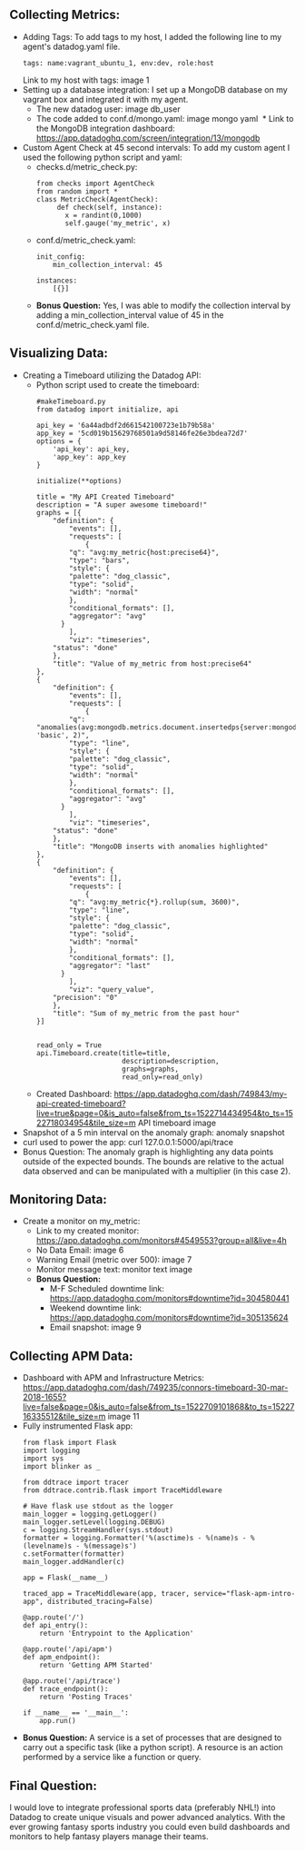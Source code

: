 ## Collecting Metrics:
* Adding Tags: To add tags to my host, I added the following line to my agent's datadog.yaml file.
  ```
  tags: name:vagrant_ubuntu_1, env:dev, role:host
  ```
  Link to my host with tags: 
  image 1
* Setting up a database integration:  I set up a MongoDB database on my vagrant box and integrated it with my agent.
  * The new datadog user: image db_user
  * The code added to conf.d/mongo.yaml: image mongo yaml
  * Link to the MongoDB integration dashboard: https://app.datadoghq.com/screen/integration/13/mongodb
* Custom Agent Check at 45 second intervals:  To add my custom agent I used the following python script and yaml:
  * checks.d/metric_check.py:
    ```
    from checks import AgentCheck
    from random import *
    class MetricCheck(AgentCheck):
         def check(self, instance):
           x = randint(0,1000)
           self.gauge('my_metric', x)
    ```
  * conf.d/metric_check.yaml:
    ```
    init_config:
        min_collection_interval: 45

    instances:
        [{}]
    ```
  * **Bonus Question:**  Yes, I was able to modify the collection interval by adding a min_collection_interval value of 45 in the conf.d/metric_check.yaml file.

## Visualizing Data:
* Creating a Timeboard utilizing the Datadog API:
  * Python script used to create the timeboard:
    ```
    #makeTimeboard.py
    from datadog import initialize, api

    api_key = '6a44adbdf2d661542100723e1b79b58a'
    app_key = '5cd019b15629768501a9d58146fe26e3bdea72d7'
    options = {
        'api_key': api_key,
        'app_key': app_key
    }

    initialize(**options)

    title = "My API Created Timeboard"
    description = "A super awesome timeboard!"
    graphs = [{
        "definition": {
            "events": [],
            "requests": [
                {
            "q": "avg:my_metric{host:precise64}",
            "type": "bars",
            "style": {
            "palette": "dog_classic",
            "type": "solid",
            "width": "normal"
            },
            "conditional_formats": [],
            "aggregator": "avg"
          }
            ],
            "viz": "timeseries",
        "status": "done"
        },
        "title": "Value of my_metric from host:precise64"
    },
    {
        "definition": {
            "events": [],
            "requests": [
                {
            "q": "anomalies(avg:mongodb.metrics.document.insertedps{server:mongodb://datadog:_localhost:27017}, 'basic', 2)",
            "type": "line",
            "style": {
            "palette": "dog_classic",
            "type": "solid",
            "width": "normal"
            },
            "conditional_formats": [],
            "aggregator": "avg"
          }
            ],
            "viz": "timeseries",
        "status": "done"
        },
        "title": "MongoDB inserts with anomalies highlighted"
    },
    {
        "definition": {
            "events": [],
            "requests": [
                {
            "q": "avg:my_metric{*}.rollup(sum, 3600)",
            "type": "line",
            "style": {
            "palette": "dog_classic",
            "type": "solid",
            "width": "normal"
            },
            "conditional_formats": [],
            "aggregator": "last"
          }
            ],
            "viz": "query_value",
        "precision": "0"
        },
        "title": "Sum of my_metric from the past hour"
    }]


    read_only = True
    api.Timeboard.create(title=title,
                         description=description,
                         graphs=graphs,
                         read_only=read_only)
    ```
  * Created Dashboard: https://app.datadoghq.com/dash/749843/my-api-created-timeboard?live=true&page=0&is_auto=false&from_ts=1522714434954&to_ts=1522718034954&tile_size=m
    API timeboard image
* Snapshot of a 5 min interval on the anomaly graph:
  anomaly snapshot
* curl used to power the app: curl 127.0.0.1:5000/api/trace
* Bonus Question: The anomaly graph is highlighting any data points outside of the expected bounds.  The bounds are relative to the actual data observed and can be manipulated with a multiplier (in this case 2).

## Monitoring Data:
* Create a monitor on my_metric:
  * Link to my created monitor: https://app.datadoghq.com/monitors#4549553?group=all&live=4h
  * No Data Email:
    image 6
  * Warning Email (metric over 500):
    image 7
  * Monitor message text:
    monitor text image
  * **Bonus Question:**
    * M-F Scheduled downtime link: https://app.datadoghq.com/monitors#downtime?id=304580441
    * Weekend downtime link: https://app.datadoghq.com/monitors#downtime?id=305135624
    * Email snapshot: image 9

## Collecting APM Data:
* Dashboard with APM and Infrastructure Metrics: https://app.datadoghq.com/dash/749235/connors-timeboard-30-mar-2018-1655?live=false&page=0&is_auto=false&from_ts=1522709101868&to_ts=1522716335512&tile_size=m
  image 11
* Fully instrumented Flask app:
  ```
  from flask import Flask
  import logging
  import sys
  import blinker as _

  from ddtrace import tracer
  from ddtrace.contrib.flask import TraceMiddleware

  # Have flask use stdout as the logger
  main_logger = logging.getLogger()
  main_logger.setLevel(logging.DEBUG)
  c = logging.StreamHandler(sys.stdout)
  formatter = logging.Formatter('%(asctime)s - %(name)s - %(levelname)s - %(message)s')
  c.setFormatter(formatter)
  main_logger.addHandler(c)

  app = Flask(__name__)

  traced_app = TraceMiddleware(app, tracer, service="flask-apm-intro-app", distributed_tracing=False)

  @app.route('/')
  def api_entry():
      return 'Entrypoint to the Application'

  @app.route('/api/apm')
  def apm_endpoint():
      return 'Getting APM Started'

  @app.route('/api/trace')
  def trace_endpoint():
      return 'Posting Traces'

  if __name__ == '__main__':
      app.run()
  ```
* **Bonus Question:** A service is a set of processes that are designed to carry out a specific task (like a python script).  A resource is an action performed by a service like a function or query.

## Final Question:
I would love to integrate professional sports data (preferably NHL!) into Datadog to create unique visuals and power advanced analytics.  With the ever growing fantasy sports industry you could even build dashboards and monitors to help fantasy players manage their teams.
